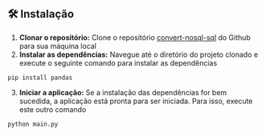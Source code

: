 ## 🛠 Instalação

1. **Clonar o repositório:** Clone o repositório [convert-nosql-sql](https://github.com/Kenzohfs/convert-nosql-sql.git) do Github para sua máquina local
2. **Instalar as dependências:** Navegue até o diretório do projeto clonado e execute o seguinte comando para instalar as dependências
```
pip install pandas
```
3. **Iniciar a aplicação:** Se a instalação das dependências for bem sucedida, a aplicação está pronta para ser iniciada. Para isso, execute este outro comando
```
python main.py
``` 